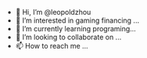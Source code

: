 - 👋 Hi, I’m @leopoldzhou
- 👀 I’m interested in gaming financing ...
- 🌱 I’m currently learning programing...
- 💞️ I’m looking to collaborate on ...
- 📫 How to reach me ...

<!---
leopoldzhou/leopoldzhou is a ✨ special ✨ repository because its `README.md` (this file) appears on your GitHub profile.
You can click the Preview link to take a look at your changes.
--->
